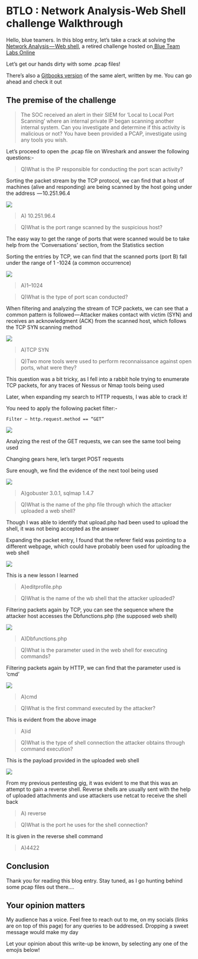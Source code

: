 # BTLO : Network Analysis-Web Shell challenge Walkthrough

Hello, blue teamers. In this blog entry, let’s take a crack at solving the [Network Analysis — Web shell](https://blueteamlabs.online/home/challenge/12), a retired challenge hosted on[ Blue Team Labs Online](https://blueteamlabs.online/home)

Let’s get our hands dirty with some .pcap files!

There’s also a [Gitbooks version](https://noelatvitb.gitbook.io/blue-team-investigations/lets-defend-blue-team-walkthroughs/soc-101-phishing-mail-detected-alert-walkthrough) of the same alert, written by me. You can go ahead and check it out

## The premise of the challenge

> The SOC received an alert in their SIEM for ‘Local to Local Port Scanning’ where an internal private IP began scanning another internal system. Can you investigate and determine if this activity is malicious or not? You have been provided a PCAP, investigate using any tools you wish.

Let’s proceed to open the .pcap file on Wireshark and answer the following questions:-

> Q)What is the IP responsible for conducting the port scan activity?

Sorting the packet stream by the TCP protocol, we can find that a host of machines (alive and responding) are being scanned by the host going under the address  — 10.251.96.4

&#x20;                                       ![](https://cdn-images-1.medium.com/max/1000/1\*Vt47c7nN7tZFzPgxDCeMBQ.png)

> A) 10.251.96.4

> Q)What is the port range scanned by the suspicious host?

The easy way to get the range of ports that were scanned would be to take help from the ‘Conversations’ section, from the Statistics section

Sorting the entries by TCP, we can find that the scanned ports (port B) fall under the range of 1 -1024 (a common occurrence)

&#x20;                                         ![](https://cdn-images-1.medium.com/max/1000/1\*TQClGCYoC2EnanyhRkjaxg.png)

> A)1–1024

> Q)What is the type of port scan conducted?

When filtering and analyzing the stream of TCP packets, we can see that a common pattern is followed — Attacker makes contact with victim (SYN) and receives an acknowledgment (ACK) from the scanned host, which follows the TCP SYN scanning method

&#x20;                                          ![](https://cdn-images-1.medium.com/max/1000/1\*RggpNeFHLXyDOQfaFru5pw.png)

> A)TCP SYN

> Q)Two more tools were used to perform reconnaissance against open ports, what were they?

This question was a bit tricky, as I fell into a rabbit hole trying to enumerate TCP packets, for any traces of Nessus or Nmap tools being used

Later, when expanding my search to HTTP requests, I was able to crack it!

You need to apply the following packet filter:-

```
Filter — http.request.method == “GET”
```

&#x20;                                            ![](https://cdn-images-1.medium.com/max/1000/1\*dgzWokgvbiviTFynaA6qTQ.png)

Analyzing the rest of the GET requests, we can see the same tool being used

Changing gears here, let’s target POST requests

Sure enough, we find the evidence of the next tool being used&#x20;

&#x20;                                      ![](https://cdn-images-1.medium.com/max/1000/1\*hpTp7I\_x9gs0SZGw7P1SsQ.png)

> A)gobuster 3.0.1, sqlmap 1.4.7

> Q)What is the name of the php file through which the attacker uploaded a web shell?

Though I was able to identify that upload.php had been used to upload the shell, it was not being accepted as the answer

Expanding the packet entry, I found that the referer field was pointing to a different webpage, which could have probably been used for uploading the web shell

&#x20;                                          ![](https://cdn-images-1.medium.com/max/1000/1\*07RkwkMCa80KXffwm1\_1Dg.png)

This is a new lesson I learned

> A)editprofile.php

> Q)What is the name of the wb shell that the attacker uploaded?

Filtering packets again by TCP, you can see the sequence where the attacker host accesses the Dbfunctions.php (the supposed web shell)

&#x20;                                        ![](https://cdn-images-1.medium.com/max/1000/1\*ee0FBJHg0CqR\_pY-UGFK\_w.png)

> A)Dbfunctions.php

> Q)What is the parameter used in the web shell for executing commands?

Filtering packets again by HTTP, we can find that the parameter used is ‘cmd’

&#x20;                                        ![](https://cdn-images-1.medium.com/max/1000/1\*C0vmrSbD6M7ynCCA1sb1-w.png)

> A)cmd

> Q)What is the first command executed by the attacker?&#x20;

This is evident from the above image

> A)id

> Q)What is the type of shell connection the attacker obtains through command execution?

This is the payload provided in the uploaded web shell&#x20;

&#x20;                                             ![](https://cdn-images-1.medium.com/max/1000/1\*UJ2b0p-aMoFd6YCXM7GKBg.png)

From my previous pentesting gig, it was evident to me that this was an attempt to gain a reverse shell. Reverse shells are usually sent with the help of uploaded attachments and use attackers use netcat to receive the shell back

> A) reverse

> Q)What is the port he uses for the shell connection?

It is given in the reverse shell command&#x20;

> A)4422

## Conclusion

Thank you for reading this blog entry. Stay tuned, as I go hunting behind some pcap files out there....

## Your opinion matters

My audience has a voice. Feel free to reach out to me, on my socials (links are on top of this page) for any queries to be addressed. Dropping a sweet message would make my day

Let your opinion about this write-up be known, by selecting any one of the emojis below!
